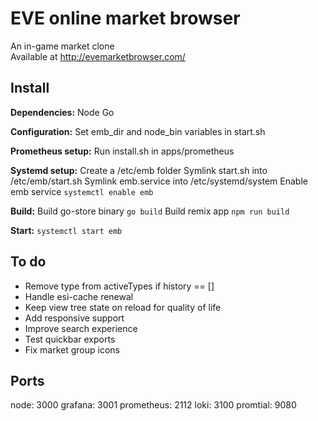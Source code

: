 # EVE online market browser

An in-game market clone  
Available at http://evemarketbrowser.com/


## Install

**Dependencies:**
Node
Go

**Configuration:**
Set emb_dir and node_bin variables in start.sh

**Prometheus setup:**
Run install.sh in apps/prometheus

**Systemd setup:**
Create a /etc/emb folder
Symlink start.sh into /etc/emb/start.sh
Symlink emb.service into /etc/systemd/system
Enable emb service `systemctl enable emb`

**Build:**
Build go-store binary `go build`
Build remix app `npm run build`

**Start:**
`systemctl start emb`


## To do

- Remove type from activeTypes if history == []
- Handle esi-cache renewal
- Keep view tree state on reload for quality of life
- Add responsive support
- Improve search experience
- Test quickbar exports
- Fix market group icons


## Ports

node: 3000
grafana: 3001
prometheus: 2112
loki: 3100
promtial: 9080
